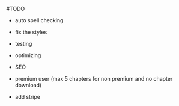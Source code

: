 #TODO

- auto spell checking
- fix the styles

- testing
- optimizing
- SEO

- premium user (max 5 chapters for non premium and no chapter download)
- add stripe
